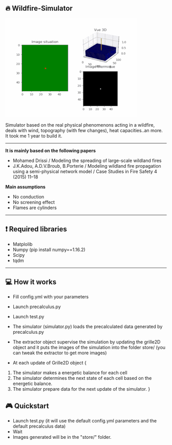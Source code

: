 ## :fire: Wildfire-Simulator

 ![alt text](gif_simulator.gif)

Simulator based on the real physical phenomenons acting in a wildfire, deals with wind, topography (with few changes), heat capacities..an more.
It took me 1 year to build it.

-------------------------------------------------------------------------------------------------------------------------

**It is mainly based on the following papers**
- Mohamed Drissi / Modeling the spreading of large-scale wildland fires 
- J.K.Adou,  A.D.V.Broub, B.Porterie / Modeling wildland fire propagation using a semi-physical network model / Case Studies in Fire Safety 4 (2015) 11–18 

**Main assumptions**

- No conduction
- No screening effect
- Flames are cylinders

-------------------------------------------------------------------------------------------------------------------------

## :exclamation: **Required libraries**
- Matplolib
- Numpy (pip install numpy==1.16.2)
- Scipy
- tqdm

-------------------------------------------------------------------------------------------------------------------------

## :computer: **How it works**
- Fill config.yml with your parameters
- Launch precalculus.py 
- Launch test.py
- The simulator (simulator.py) loads the precalculated data generated by precalculus.py 
- The extractor object supervise the simulation by updating the grille2D object and it puts the images of the simulation into the folder store/ (you can tweak the extractor to get more images)

- At each update of Grille2D object {
1. The simulator makes a energetic balance for each cell 
2. The simulator determines the next state of each cell based on the energetic balance.
3. The simulator prepare data for the next update of the simulator.
}

## :video_game: **Quickstart**
- Launch test.py (it will use the default config.yml parameters and the default precalculus data)
- Wait 
- Images generated will be in the "store/" folder.

